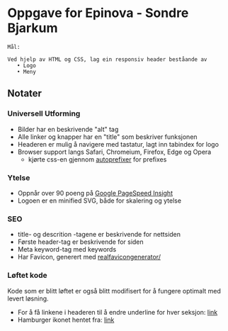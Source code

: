 # Oppgave for Epinova - Sondre Bjarkum
```
Mål:

Ved hjelp av HTML og CSS, lag ein responsiv header beståande av 
   • Logo
   • Meny 
 ```
## Notater

### Universell Utforming

* Bilder har en beskrivende "alt" tag
* Alle linker og knapper har en "title" som beskriver funksjonen
* Headeren er mulig å navigere med tastatur, lagt inn tabindex for logo
* Browser support langs Safari, Chromeium, Firefox, Edge og Opera
    - kjørte css-en gjennom <a href="https://autoprefixer.github.io/">autoprefixer</a> for prefixes

### Ytelse

* Oppnår over 90 poeng på <a href="https://developers.google.com/speed/pagespeed/insights/">Google PageSpeed Insight</a>
* Logoen er en minified SVG, både for skalering og ytelse

### SEO
* title- og descrition -tagene er beskrivende for nettsiden
* Første header-tag er beskrivende for siden
* Meta keyword-tag med keywords
* Har Favicon, generert med <a href="https://realfavicongenerator.net/">realfavicongenerator/</a>


### Løftet kode
Kode som er blitt løftet er også blitt modifisert for å fungere optimalt med levert løsning.

* For å få linkene i headeren til å endre underline for hver seksjon: <a href="https://stackoverflow.com/questions/42799048/fade-a-pseudo-element-on-scroll-js-or-jquery">link</a>
* Hamburger ikonet hentet fra: <a href="https://jonsuh.com/hamburgers">link</a>

